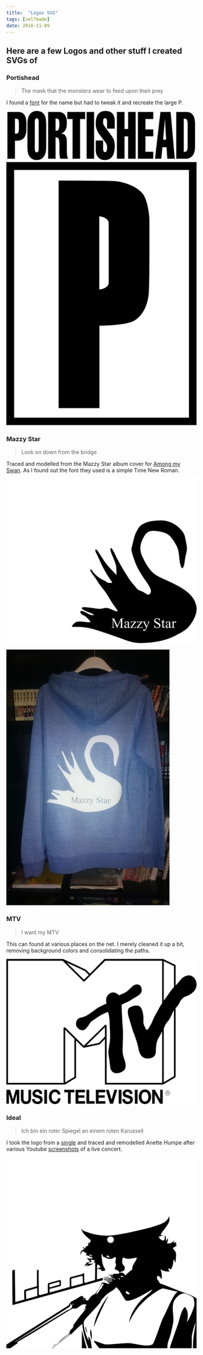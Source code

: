 ```yaml
---
title:  "Logos SVG"
tags: [selfmade]
date: 2016-11-09
---
```

## Here are a few Logos and other stuff I created SVGs of

### Portishead
> The mask that the monsters wear to feed upon their prey

I found a [font](https://www.dafont.com/portishead-dummy.font) for the name but had to tweak it and recreate the large P.

![Portishead](/_resources/portishead.svg)


### Mazzy Star
> Look on down from the bridge

Traced and modelled from the Mazzy Star album cover for [Among my Swan](https://www.google.com/search?&tbm=isch&q=mazzy%20star%20among%20my%20swan).
As I found out the font they used is a simple Time New Roman.

![MazzyStar](/_resources/mazzystar.svg)

![MazzyStar](/_resources/MazzyStarHoodie.JPG)

### MTV

> I want my MTV

This can found at various places on the net. I merely cleaned it up a bit, removing background colors and consolidating the paths.

![MTV](/_resources/MTV.svg)

### Ideal
> Ich bin ein roter Spiegel an einem roten Karussell

I took the logo from a [single](http://streamd.hitparade.ch/cdimages/ideal-berlin_s.jpg) and traced and remodelled Anette Humpe after various Youtube [screenshots](https://i.ytimg.com/vi/56a_WEUhqIw/maxresdefault.jpg) of a live concert.

![Ideal](/_resources/Ideal.svg)


